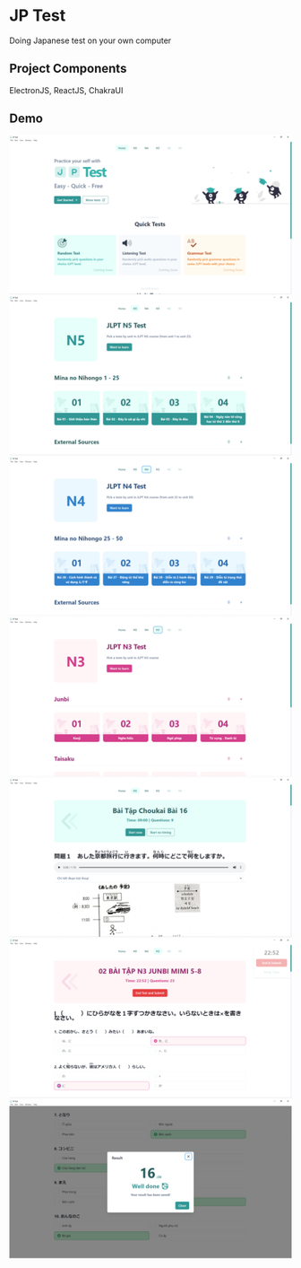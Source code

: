 # JP Test

Doing Japanese test on your own computer

## Project Components

ElectronJS, ReactJS, ChakraUI

## Demo

![Home](images/Home.png)
![N5](images/N5.png)
![N4](images/N4.png)
![N3](images/N3.png)
![N5Test](images/N5Test.png)
![N3Test](images/N3Test.png)
![Result](images/Result.png)
